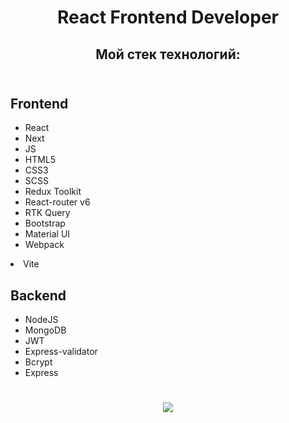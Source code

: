 # <div align="center">React Frontend Developer</div>

##  <div align="center">Мой стек технологий:</div> <br/>
## Frontend <br/> 
  <ul><li>React</li>
  <li>Next</li>
  <li>JS</li>
  <li>HTML5</li>
  <li>CSS3</li>
  <li>SCSS</li>
  <li>Redux Toolkit</li>
  <li>React-router v6</li>
  <li>RTK Query</li>
  <li>Bootstrap</li>
  <li>Material UI</li>
  <li>Webpack</li></ul>
  <li>Vite</li>
 
## Backend <br/>
  <ul><li>NodeJS</li>
  <li>MongoDB</li>
  <li>JWT</li>
  <li>Express-validator</li>
  <li>Bcrypt</li>
  <li>Express</li>
  </ul>



# <div align="center">![](https://github-readme-stats.vercel.app/api/top-langs/?username=zxcviolence&theme=dark&hide_border=true&include_all_commits=false&count_private=false&layout=compact)</div>


